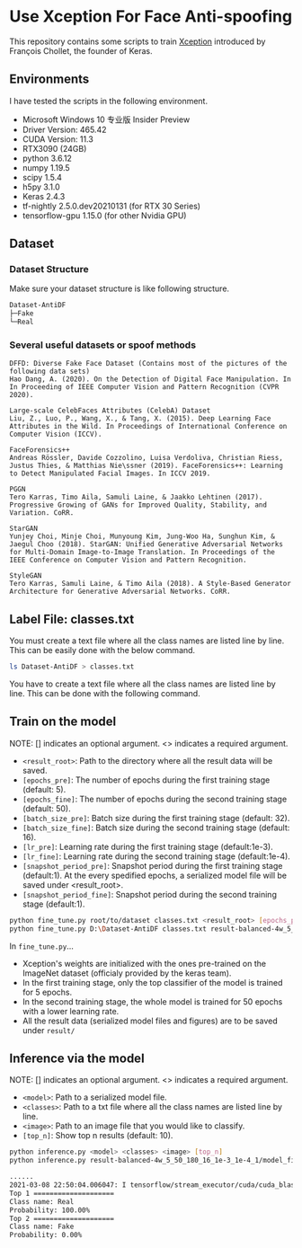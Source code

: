 # Use Xception For Face Anti-spoofing

This repository contains some scripts to train [Xception](https://arxiv.org/pdf/1610.02357.pdf) introduced by François Chollet, the founder of Keras.

## Environments

I have tested the scripts in the following environment.

* Microsoft Windows 10 专业版 Insider Preview
* Driver Version: 465.42
* CUDA Version: 11.3  
* RTX3090 (24GB)
* python 3.6.12
* numpy 1.19.5
* scipy 1.5.4
* h5py 3.1.0
* Keras 2.4.3
* tf-nightly 2.5.0.dev20210131 (for RTX 30 Series)
* tensorflow-gpu 1.15.0 (for other Nvidia GPU)

## Dataset

### Dataset Structure

Make sure your dataset structure is like following structure.
```bash
Dataset-AntiDF
├─Fake
└─Real
```

### Several useful datasets or spoof methods

```
DFFD: Diverse Fake Face Dataset (Contains most of the pictures of the following data sets)
Hao Dang, A. (2020). On the Detection of Digital Face Manipulation. In In Proceeding of IEEE Computer Vision and Pattern Recognition (CVPR 2020).

Large-scale CelebFaces Attributes (CelebA) Dataset 
Liu, Z., Luo, P., Wang, X., & Tang, X. (2015). Deep Learning Face Attributes in the Wild. In Proceedings of International Conference on Computer Vision (ICCV).

FaceForensics++
Andreas Rössler, Davide Cozzolino, Luisa Verdoliva, Christian Riess, Justus Thies, & Matthias Nie\ssner (2019). FaceForensics++: Learning to Detect Manipulated Facial Images. In ICCV 2019.

PGGN
Tero Karras, Timo Aila, Samuli Laine, & Jaakko Lehtinen (2017). Progressive Growing of GANs for Improved Quality, Stability, and Variation. CoRR.

StarGAN
Yunjey Choi, Minje Choi, Munyoung Kim, Jung-Woo Ha, Sunghun Kim, & Jaegul Choo (2018). StarGAN: Unified Generative Adversarial Networks for Multi-Domain Image-to-Image Translation. In Proceedings of the IEEE Conference on Computer Vision and Pattern Recognition.

StyleGAN
Tero Karras, Samuli Laine, & Timo Aila (2018). A Style-Based Generator Architecture for Generative Adversarial Networks. CoRR.
```

## Label File: classes.txt

You must create a text file where all the class names are listed line by line.  
This can be easily done with the below command.

```bash
ls Dataset-AntiDF > classes.txt
```
You have to create a text file where all the class names are listed line by line. This can be done with the following command.

## Train on the model

NOTE: [] indicates an optional argument. <> indicates a required argument.

* `<result_root>`: Path to the directory where all the result data will be saved.
* `[epochs_pre]`: The number of epochs during the first training stage (default: 5).
* `[epochs_fine]`: The number of epochs during the second training stage (default: 50).
* `[batch_size_pre]`: Batch size during the first training stage (default: 32).
* `[batch_size_fine]`: Batch size during the second training stage (default: 16).
* `[lr_pre]`: Learning rate during the first training stage (default:1e-3).
* `[lr_fine]`: Learning rate during the second training stage (default:1e-4).
* `[snapshot_period_pre]`: Snapshot period during the first training stage (default:1). At the every spedified epochs, a serialized model file will be saved under <result_root>.
* `[snapshot_period_fine]`: Snapshot period during the second training stage (default:1).

```bash
python fine_tune.py root/to/dataset classes.txt <result_root> [epochs_pre] [epochs_fine] [batch_size_pre] [batch_size_fine] [lr_pre] [lr_fine] [snapshot_period_pre] [snapshot_period_fine]
python fine_tune.py D:\Dataset-AntiDF classes.txt result-balanced-4w_5_50_180_16_1e-3_1e-4_2/ --epochs_pre 5 --epochs_fine 50 --batch_size_pre 180 --batch_size_fine 16 --lr_pre 1e-3 --lr_fine 1e-4
```

In `fine_tune.py`...  

* Xception's weights are initialized with the ones pre-trained on the ImageNet dataset (officialy provided by the keras team).
* In the first training stage, only the top classifier of the model is trained for 5 epochs.
* In the second training stage, the whole model is trained for 50 epochs with a lower learning rate.
* All the result data (serialized model files and figures) are to be saved under `result/`


## Inference via the model

NOTE: [] indicates an optional argument. <> indicates a required argument.

* `<model>`: Path to a serialized model file.
* `<classes>`: Path to a txt file where all the class names are listed line by line.
* `<image>`: Path to an image file that you would like to classify.
* `[top_n]`: Show top n results (default: 10).

```bash
python inference.py <model> <classes> <image> [top_n]
python inference.py result-balanced-4w_5_50_180_16_1e-3_1e-4_1/model_fine_final.h5 classes.txt images/Image.jpeg --top_n 2
```
```bash
......
2021-03-08 22:50:04.006047: I tensorflow/stream_executor/cuda/cuda_blas.cc:1838] TensorFloat-32 will be used for the matrix multiplication. This will only be logged once.
Top 1 ====================
Class name: Real
Probability: 100.00%
Top 2 ====================
Class name: Fake
Probability: 0.00%
```

